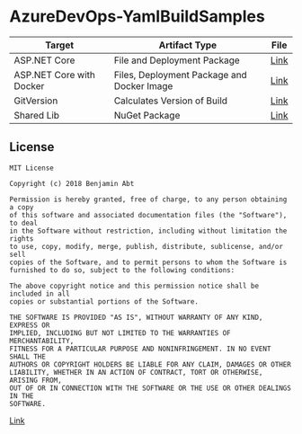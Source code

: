 # AzureDevOps-YamlBuildSamples

| Target | Artifact Type | File |
|-|-|-|
| ASP.NET Core | File and Deployment Package | [Link](AspNetCore/readme.md) |
| ASP.NET Core with Docker| Files, Deployment Package and Docker Image | [Link](AspNetCore-Docker/readme.md) |
| GitVersion | Calculates Version of Build | [Link](Build-GitVersion/readme.md) |
| Shared Lib | NuGet Package | [Link](DotNetCore-NuGet/readme.md) |

## License 

```
MIT License

Copyright (c) 2018 Benjamin Abt

Permission is hereby granted, free of charge, to any person obtaining a copy
of this software and associated documentation files (the "Software"), to deal
in the Software without restriction, including without limitation the rights
to use, copy, modify, merge, publish, distribute, sublicense, and/or sell
copies of the Software, and to permit persons to whom the Software is
furnished to do so, subject to the following conditions:

The above copyright notice and this permission notice shall be included in all
copies or substantial portions of the Software.

THE SOFTWARE IS PROVIDED "AS IS", WITHOUT WARRANTY OF ANY KIND, EXPRESS OR
IMPLIED, INCLUDING BUT NOT LIMITED TO THE WARRANTIES OF MERCHANTABILITY,
FITNESS FOR A PARTICULAR PURPOSE AND NONINFRINGEMENT. IN NO EVENT SHALL THE
AUTHORS OR COPYRIGHT HOLDERS BE LIABLE FOR ANY CLAIM, DAMAGES OR OTHER
LIABILITY, WHETHER IN AN ACTION OF CONTRACT, TORT OR OTHERWISE, ARISING FROM,
OUT OF OR IN CONNECTION WITH THE SOFTWARE OR THE USE OR OTHER DEALINGS IN THE
SOFTWARE.
```
[Link](LICENSE)



